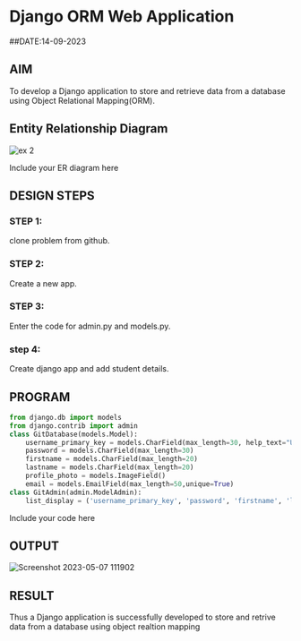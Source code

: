 # Django ORM Web Application
##DATE:14-09-2023

## AIM
To develop a Django application to store and retrieve data from a database using Object Relational Mapping(ORM).

## Entity Relationship Diagram
![ex 2](https://user-images.githubusercontent.com/128462891/236660168-dd95809a-c138-4f22-a1aa-bad7cac6b562.png)


Include your ER diagram here

## DESIGN STEPS

### STEP 1:
clone problem from github.
### STEP 2:
Create a new app.
### STEP 3:
Enter the code for admin.py and models.py.
### step 4:
Create django app and add student details.

## PROGRAM
```python
from django.db import models
from django.contrib import admin
class GitDatabase(models.Model):
    username_primary_key = models.CharField(max_length=30, help_text="User name must be unique", primary_key=True,unique=True)
    password = models.CharField(max_length=30)
    firstname = models.CharField(max_length=20)
    lastname = models.CharField(max_length=20)
    profile_photo = models.ImageField()
    email = models.EmailField(max_length=50,unique=True)
class GitAdmin(admin.ModelAdmin):
    list_display = ('username_primary_key', 'password', 'firstname', 'lastname','profile_photo','email')
 ```

Include your code here

## OUTPUT

![Screenshot 2023-05-07 111902](https://user-images.githubusercontent.com/128462891/236660311-d6a7c13f-800b-41d7-b4d4-4034c1058ad6.png)


## RESULT
Thus a Django application is successfully developed to store and retrive data from a database using object realtion mapping
